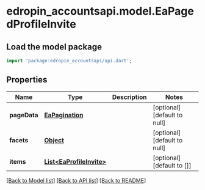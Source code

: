 # edropin_accountsapi.model.EaPagedProfileInvite

## Load the model package
```dart
import 'package:edropin_accountsapi/api.dart';
```

## Properties
Name | Type | Description | Notes
------------ | ------------- | ------------- | -------------
**pageData** | [**EaPagination**](EaPagination.md) |  | [optional] [default to null]
**facets** | [**Object**](.md) |  | [optional] [default to null]
**items** | [**List&lt;EaProfileInvite&gt;**](EaProfileInvite.md) |  | [optional] [default to []]

[[Back to Model list]](../README.md#documentation-for-models) [[Back to API list]](../README.md#documentation-for-api-endpoints) [[Back to README]](../README.md)


